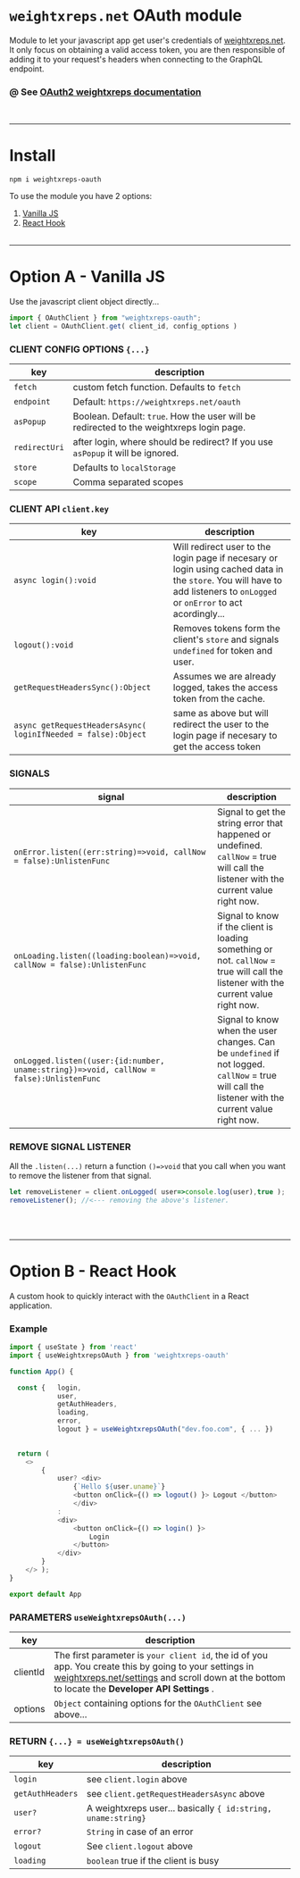 # `weightxreps.net` OAuth module

Module to let your javascript app get user's credentials of [weightxreps.net](https://weightxreps.net/). It only focus on obtaining a valid access token, you are then responsible of adding it to your request's headers when connecting to the GraphQL endpoint.

### @ See [OAuth2 weightxreps documentation](https://github.com/bandinopla/weightxreps-server/blob/main/OAUTH.md)
<br/>


---
# Install
```
npm i weightxreps-oauth
```
To use the module you have 2 options:
1. [Vanilla JS](#option-a-vanilla-js)
2. [React Hook](#option-b---react-hook)
<br/><br/>

---
# Option A - Vanilla JS
Use the javascript client object directly...
```js
import { OAuthClient } from "weightxreps-oauth";
let client = OAuthClient.get( client_id, config_options ) 
``` 
### CLIENT CONFIG OPTIONS `{...}`
| key | description |
| --------------- | --- |
| `fetch` | custom fetch function. Defaults to `fetch` |
| `endpoint` | Default: `https://weightxreps.net/oauth` |
| `asPopup` | Boolean. Default: `true`. How the user will be redirected to the weightxreps login page. |
| `redirectUri` | after login, where should be redirect? If you use `asPopup` it will be ignored.
| `store` | Defaults to `localStorage` | 
| `scope` | Comma separated scopes
### CLIENT API `client.key`
| key | description |
| --- | --- |
| `async login():void` | Will redirect user to the login page if necesary or login using cached data in the `store`. You will have to add listeners to `onLogged` or `onError` to act acordingly... |
| `logout():void` | Removes tokens form the client's `store` and signals `undefined` for token and user. |
| `getRequestHeadersSync():Object` | Assumes we are already logged, takes the access token from the cache. |
| `async getRequestHeadersAsync( loginIfNeeded = false):Object` | same as above but will redirect the user to the login page if necesary to get the access token |

### SIGNALS
| signal | description |
| --- | --- |
| `onError.listen((err:string)=>void, callNow = false):UnlistenFunc` | Signal to get the string error that happened or undefined. `callNow` = true will call the listener with the current value right now.|
| `onLoading.listen((loading:boolean)=>void, callNow = false):UnlistenFunc`| Signal to know if the client is loading something or not. `callNow` = true will call the listener with the current value right now.|
| `onLogged.listen((user:{id:number, uname:string})=>void, callNow = false):UnlistenFunc`| Signal to know when the user changes. Can be `undefined` if not logged. `callNow` = true will call the listener with the current value right now.|

### REMOVE SIGNAL LISTENER
All the `.listen(...)` return a function `()=>void` that you call when you want to remove the listener from that signal.
```js
let removeListener = client.onLogged( user=>console.log(user),true );
removeListener(); //<--- removing the above's listener.
```
<br/><br/>

---
# Option B - React Hook
A custom hook to quickly interact with the `OAuthClient` in a React application.
### Example
```js
import { useState } from 'react'  
import { useWeightxrepsOAuth } from 'weightxreps-oauth'

function App() { 

  const {   login, 
            user, 
            getAuthHeaders, 
            loading, 
            error, 
            logout } = useWeightxrepsOAuth("dev.foo.com", { ... })
 

  return (
    <>
        {
            user? <div>
                {`Hello ${user.uname}`}
                <button onClick={() => logout() }> Logout </button> 
                </div>
            : 
            <div>
                <button onClick={() => login() }>
                    Login 
                </button> 
            </div>
        }  
    </> );
}

export default App

```
### PARAMETERS `useWeightxrepsOAuth(...)` 
| key | description |
| --- | --- |
| clientId | The first parameter is `your client id`, the id of you app. You create this by going to your settings in [weightxreps.net/settings](https://weightxreps.net/settings) and scroll down at the bottom to locate the **Developer API Settings** . |
| options | `Object` containing options for the `OAuthClient` see above... |  

### RETURN `{...} = useWeightxrepsOAuth()` 
| key | description |
| --- | --- |
| `login` | see `client.login` above |
| `getAuthHeaders` | see `client.getRequestHeadersAsync` above |
| `user?` | A weightxreps user... basically `{ id:string, uname:string}` |
| `error?` | `String` in case of an error |
| `logout` | See `client.logout` above |
| `loading` | `boolean` true if the client is busy |